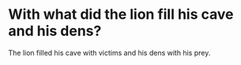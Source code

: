 # With what did the lion fill his cave and his dens?

The lion filled his cave with victims and his dens with his prey.
